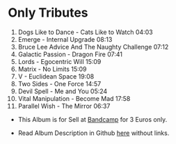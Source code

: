 # Only Tributes

1. Dogs Like to Dance - Cats Like to Watch 04:03
2. Emerge - Internal Upgrade 08:13
3. Bruce Lee Advice And The Naughty Challenge 07:12
4. Galactic Passion - Dragon Fire 07:41
5. Lords - Egocentric Will 15:09
6. Matrix - No Limits 15:09
7. V - Euclidean Space 19:08
8. Two Sides - One Force 14:57
9. Devil Spell - Me and You 05:24
10. Vital Manipulation - Become Mad 17:58
11. Parallel Wish - The Mirror 06:37

- This Album is for Sell at [Bandcamp](https://odicforcesounds.bandcamp.com/album/only-tributes) for 3 Euros only.

- Read Album Description in Github [here](../../Dreams/Descriptions/Only_Tributes.md) without links.
